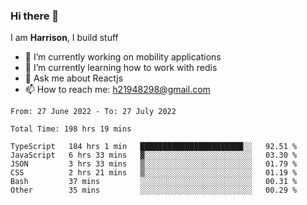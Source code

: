 ### Hi there 👋

I am **Harrison**, I build stuff 

<!--
**drogon98/drogon98** is a ✨ _special_ ✨ repository because its `README.md` (this file) appears on your GitHub profile.

Here are some ideas to get you started:

- 🔭 I’m currently working on ...
- 🌱 I’m currently learning ...
- 👯 I’m looking to collaborate on ...
- 🤔 I’m looking for help with ...
- 💬 Ask me about ...
- 📫 How to reach me: ...
- 😄 Pronouns: ...
- ⚡ Fun fact: ...
-->
<!--[![Anurag's GitHub stats](https://github-readme-stats.vercel.app/api?username=drogon98&theme=merko&show_icons=true)](https://github.com/anuraghazra/github-readme-stats)-->

- 🔭 I’m currently working on mobility applications
- 🌱 I’m currently learning how to work with redis
- 💬 Ask me about Reactjs
- 📫 How to reach me: h21948298@gmail.com

<!--START_SECTION:waka-->

```text
From: 27 June 2022 - To: 27 July 2022

Total Time: 198 hrs 19 mins

TypeScript   184 hrs 1 min   ███████████████████████░░   92.51 %
JavaScript   6 hrs 33 mins   ▓░░░░░░░░░░░░░░░░░░░░░░░░   03.30 %
JSON         3 hrs 33 mins   ▒░░░░░░░░░░░░░░░░░░░░░░░░   01.79 %
CSS          2 hrs 21 mins   ▒░░░░░░░░░░░░░░░░░░░░░░░░   01.19 %
Bash         37 mins         ░░░░░░░░░░░░░░░░░░░░░░░░░   00.31 %
Other        35 mins         ░░░░░░░░░░░░░░░░░░░░░░░░░   00.29 %
```

<!--END_SECTION:waka-->
